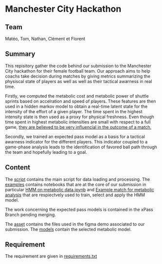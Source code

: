 # Manchester City Hackathon
## Team 
Matéo, Tom, Nathan, Clément et Florent

## Summary

This repisitory gather the code behind our submission to the Manchester City hackathon for their female football team.
Our approach aims to help coachs take decision during matches by giving metrics summarizing the physiscal state of players as well as well as their tactical awarness in real time. 

Firstly, we computed the metabolic cost and metabolic power of shuttle sprints based on accelration and speed of players. These features are then used in a hidden markov model to obtain a real-time latent state for the intensity of the effort of a given player. The time spent in the highest intensity state is then used as a proxy for physical freshness. Even though time spent in highest metabolic intensities are small with respect to a full game, [they are believed to be very influencial in the outcome of a match.](https://link.springer.com/article/10.1007/s40279-022-01791-z)

Secondly, we trained an expected pass model as a basis for a tactical awarness indicator for the different players. This indicator coupled to a game-phase analysis leads to the identification of favored ball path through the team and hopefully leading to a goal.

## Content

The [script](https://github.com/fstorme/ManHackathonIrsem/tree/main/scripts) contains the main script for data loading and processing. The [examples](https://github.com/fstorme/ManHackathonIrsem/tree/main/examples) contains notebooks that are at the core of our submission in particular [HMM on metabolic data.ipynb](https://github.com/fstorme/ManHackathonIrsem/blob/main/examples/HMM%20on%20metabolic%20data.ipynb) and [Example match for metabolic analysis](https://github.com/fstorme/ManHackathonIrsem/blob/main/examples/Example%20Match%20for%20Metabolic%20analysis.ipynb) that are respiectvely used to train, select and apply the HMM model.

The work concerning the expected pass models is contained in the xPass Branch pending merging. 

The [asset](https://github.com/fstorme/ManHackathonIrsem/tree/main/assets) contains the files used in the figma demo associated to our submission. The [models](https://github.com/fstorme/ManHackathonIrsem/tree/main/models) contain the selected metabolic model.

## Requirement 

The requirement are given in [requirements.txt](https://github.com/fstorme/ManHackathonIrsem/blob/main/requirements.txt)
